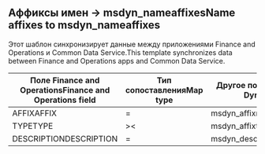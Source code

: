 ## <a name="name-affixes-to-msdyn_nameaffixes"></a><span data-ttu-id="9d101-101">Аффиксы имен -> msdyn_nameaffixes</span><span class="sxs-lookup"><span data-stu-id="9d101-101">Name affixes to msdyn_nameaffixes</span></span>

<span data-ttu-id="9d101-102">Этот шаблон синхронизирует данные между приложениями Finance and Operations и Common Data Service.</span><span class="sxs-lookup"><span data-stu-id="9d101-102">This template synchronizes data between Finance and Operations apps and Common Data Service.</span></span>

<span data-ttu-id="9d101-103">Поле Finance and Operations</span><span class="sxs-lookup"><span data-stu-id="9d101-103">Finance and Operations field</span></span> | <span data-ttu-id="9d101-104">Тип сопоставления</span><span class="sxs-lookup"><span data-stu-id="9d101-104">Map type</span></span> | <span data-ttu-id="9d101-105">Другое поле Dynamics 365</span><span class="sxs-lookup"><span data-stu-id="9d101-105">Other Dynamics 365 field</span></span> | <span data-ttu-id="9d101-106">Значение по умолчанию</span><span class="sxs-lookup"><span data-stu-id="9d101-106">Default value</span></span>
---|---|---|---
<span data-ttu-id="9d101-107">AFFIX</span><span class="sxs-lookup"><span data-stu-id="9d101-107">AFFIX</span></span> | = | <span data-ttu-id="9d101-108">msdyn_affix</span><span class="sxs-lookup"><span data-stu-id="9d101-108">msdyn_affix</span></span> | 
<span data-ttu-id="9d101-109">TYPE</span><span class="sxs-lookup"><span data-stu-id="9d101-109">TYPE</span></span> | >< | <span data-ttu-id="9d101-110">msdyn_affixtype</span><span class="sxs-lookup"><span data-stu-id="9d101-110">msdyn_affixtype</span></span> | 
<span data-ttu-id="9d101-111">DESCRIPTION</span><span class="sxs-lookup"><span data-stu-id="9d101-111">DESCRIPTION</span></span> | = | <span data-ttu-id="9d101-112">msdyn_description</span><span class="sxs-lookup"><span data-stu-id="9d101-112">msdyn_description</span></span> | 
